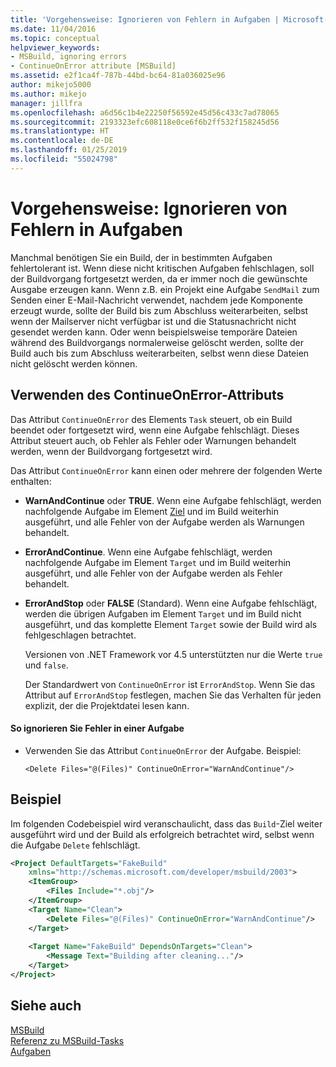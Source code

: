```yaml
---
title: 'Vorgehensweise: Ignorieren von Fehlern in Aufgaben | Microsoft-Dokumentation'
ms.date: 11/04/2016
ms.topic: conceptual
helpviewer_keywords:
- MSBuild, ignoring errors
- ContinueOnError attribute [MSBuild]
ms.assetid: e2f1ca4f-787b-44bd-bc64-81a036025e96
author: mikejo5000
ms.author: mikejo
manager: jillfra
ms.openlocfilehash: a6d56c1b4e22250f56592e45d56c433c7ad78065
ms.sourcegitcommit: 2193323efc608118e0ce6f6b2ff532f158245d56
ms.translationtype: HT
ms.contentlocale: de-DE
ms.lasthandoff: 01/25/2019
ms.locfileid: "55024798"
---
```

# <a name="how-to-ignore-errors-in-tasks"></a>Vorgehensweise: Ignorieren von Fehlern in Aufgaben
Manchmal benötigen Sie ein Build, der in bestimmten Aufgaben fehlertolerant ist. Wenn diese nicht kritischen Aufgaben fehlschlagen, soll der Buildvorgang fortgesetzt werden, da er immer noch die gewünschte Ausgabe erzeugen kann. Wenn z.B. ein Projekt eine Aufgabe `SendMail` zum Senden einer E-Mail-Nachricht verwendet, nachdem jede Komponente erzeugt wurde, sollte der Build bis zum Abschluss weiterarbeiten, selbst wenn der Mailserver nicht verfügbar ist und die Statusnachricht nicht gesendet werden kann. Oder wenn beispielsweise temporäre Dateien während des Buildvorgangs normalerweise gelöscht werden, sollte der Build auch bis zum Abschluss weiterarbeiten, selbst wenn diese Dateien nicht gelöscht werden können.  
  
## <a name="use-the-continueonerror-attribute"></a>Verwenden des ContinueOnError-Attributs  
 Das Attribut `ContinueOnError` des Elements `Task` steuert, ob ein Build beendet oder fortgesetzt wird, wenn eine Aufgabe fehlschlägt. Dieses Attribut steuert auch, ob Fehler als Fehler oder Warnungen behandelt werden, wenn der Buildvorgang fortgesetzt wird.  
  
 Das Attribut `ContinueOnError` kann einen oder mehrere der folgenden Werte enthalten:  
  
- **WarnAndContinue** oder **TRUE**. Wenn eine Aufgabe fehlschlägt, werden nachfolgende Aufgabe im Element [Ziel](../msbuild/target-element-msbuild.md) und im Build weiterhin ausgeführt, und alle Fehler von der Aufgabe werden als Warnungen behandelt.  
  
- **ErrorAndContinue**. Wenn eine Aufgabe fehlschlägt, werden nachfolgende Aufgabe im Element `Target` und im Build weiterhin ausgeführt, und alle Fehler von der Aufgabe werden als Fehler behandelt.  
  
- **ErrorAndStop** oder **FALSE** (Standard). Wenn eine Aufgabe fehlschlägt, werden die übrigen Aufgaben im Element `Target` und im Build nicht ausgeführt, und das komplette Element `Target` sowie der Build wird als fehlgeschlagen betrachtet.  
  
  Versionen von .NET Framework vor 4.5 unterstützten nur die Werte `true` und `false`.  
  
  Der Standardwert von `ContinueOnError` ist `ErrorAndStop`. Wenn Sie das Attribut auf `ErrorAndStop` festlegen, machen Sie das Verhalten für jeden explizit, der die Projektdatei lesen kann.  
  
#### <a name="to-ignore-an-error-in-a-task"></a>So ignorieren Sie Fehler in einer Aufgabe  
  
-   Verwenden Sie das Attribut `ContinueOnError` der Aufgabe. Beispiel:  
  
     `<Delete Files="@(Files)" ContinueOnError="WarnAndContinue"/>`  
  
## <a name="example"></a>Beispiel  
 Im folgenden Codebeispiel wird veranschaulicht, dass das `Build`-Ziel weiter ausgeführt wird und der Build als erfolgreich betrachtet wird, selbst wenn die Aufgabe `Delete` fehlschlägt.  
  
```xml  
<Project DefaultTargets="FakeBuild"  
    xmlns="http://schemas.microsoft.com/developer/msbuild/2003">  
    <ItemGroup>  
        <Files Include="*.obj"/>  
    </ItemGroup>  
    <Target Name="Clean">  
        <Delete Files="@(Files)" ContinueOnError="WarnAndContinue"/>  
    </Target>  
  
    <Target Name="FakeBuild" DependsOnTargets="Clean">  
        <Message Text="Building after cleaning..."/>  
    </Target>  
</Project>  
```  
  
## <a name="see-also"></a>Siehe auch
[MSBuild](../msbuild/msbuild.md)  
[Referenz zu MSBuild-Tasks](../msbuild/msbuild-task-reference.md)   
[Aufgaben](../msbuild/msbuild-tasks.md)